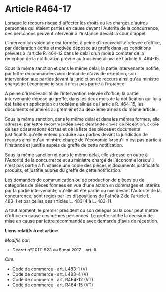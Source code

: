 # Article R464-17

Lorsque le recours risque d'affecter les droits ou les charges d'autres personnes qui étaient parties en cause devant
l'Autorité de la concurrence, ces personnes peuvent intervenir à l'instance devant la cour d'appel. 

L'intervention volontaire est formée, à peine d'irrecevabilité relevée d'office, par déclaration écrite et motivée déposée au
greffe dans les conditions prévues à l'article R. 464-12 dans le délai d'un mois à compter de la réception de la notification
prévue au troisième alinéa de l'article R. 464-15. 

Sous la même sanction et dans le même délai, la partie intervenante notifie, par lettre recommandée avec demande d'avis de
réception, son intervention aux parties devant la juridiction de recours ainsi qu'au ministre chargé de l'économie lorsqu'il
n'est pas partie à l'instance. 

A peine d'irrecevabilité de l'intervention relevée d'office, la partie intervenante dépose au greffe, dans les deux mois de
la notification qui lui a été faite en application du troisième alinéa de l'article R. 464-15, les documents énumérés au
premier et au deuxième alinéas du même article. 

Sous la même sanction, dans le même délai et dans les mêmes formes, elle adresse, par lettre recommandée avec demande d'avis
de réception, copie de ses observations écrites et de la liste des pièces et documents justificatifs qu'elle entend produire
aux parties devant la juridiction de recours ainsi qu'au ministre chargé de l'économie lorsqu'il n'est pas partie à
l'instance et justifie auprès du greffe de cette notification. 

Sous la même sanction et dans le même délai, elle adresse en outre à l'Autorité de la concurrence et au ministre chargé de
l'économie lorsqu'il n'est pas partie à l'instance une copie des pièces et documents justificatifs produits, et justifie
auprès du greffe de cette notification. 

Les demandes de communication ou de production de pièces ou de catégories de pièces formées en vue d'une action en dommages
et intérêts par la partie intervenante, qu'elle ait été partie ou non devant l'Autorité de la concurrence, sont régies par
les dispositions de l'alinéa 2 de l'article L. 483-1 et par celles des articles L. 483-4 à L. 483-11. 

A tout moment, le premier président ou son délégué ou la cour peut mettre d'office en cause ces mêmes personnes. Le greffe
notifie la décision de mise en cause par lettre recommandée avec demande d'avis de réception.

**Liens relatifs à cet article**

_Modifié par_:

  - Décret n°2017-823 du 5 mai 2017 - art. 8

_Cite_:

  - Code de commerce - art. L483-1 (V)
  - Code de commerce - art. L483-4 (V)
  - Code de commerce - art. R464-12 (VT)
  - Code de commerce - art. R464-15 (VT)
